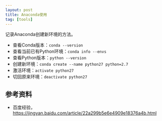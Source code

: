 ```yaml
---
layout: post
title: Anaconda使用
tag: [tools]
---
```


记录Anaconda创建新环境的方法。

<!-- more -->

* 查看Conda版本：`conda --version`
* 查看当前已有Python环境：`conda info --envs`
* 查看Python版本：`python --version`
* 创建新环境：`conda create --name python27 python=2.7`
* 激活环境：`activate python27`
* 切回原来环境：`deactivate python27`

## 参考资料
* 百度经验，<https://jingyan.baidu.com/article/22a299b5e6e4909e18376a4b.html>